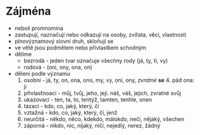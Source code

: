 # Zájména
* neboli promnomina
* zastupují, naznačují nebo odkazují na osoby, zvířata, věci, vlastnosti
* plnovýznamový slovní druh, skloňují se
* ve větě jsou podmětem nebo přívlastkem schodným
* dělíme
	* bezrodá - jeden tvar označuje všechny rody (já, ty, ti, vy)
	* rodová - (oni, ony, ona, on)
* dělení podle významu
	1) osobní - já, ty, on, ona, ono, my, vy, oni, ony, _zvratné_ **se**
		4. pád ona: ji
	2) přivlasťnoací - můj, tvůj, jeho, její. náš, váš, jejich, zvratné svůj
	3) ukazovací - ten, ta, to, tentýž, tamten, tenhle, onen
	4) tázací - kdo, co, jaký, který, čí
	5) vztažná - kdo, co, jaký, který, čí, jenž
	6) neurčitá - někdo, něco, kdekdo, málokdo, nečí, nějaký, všechen
	7) záporná - nikdo, nic, nijaký, ničí, nejedlý, nerez, žádný
